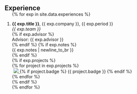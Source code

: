 <h2 id="experiences" style="margin: 2px 0px -15px;">Experience</h2>

<div class="experiences">
<ol class="bibliography">

{% for exp in site.data.experiences %}
<li>
  <div class="pub-row clearfix">
    <div class="col-sm-9" style="position: relative;">
      <div class="title"><strong>{{ exp.title }}</strong>, {{ exp.company }}, {{ exp.period }}</div>
      <div class="author"><em>{{ exp.team }}</em></div>
      {% if exp.advisor %}
      <div class="periodical">Advisor: {{ exp.advisor }}</div>
      {% endif %}
      {% if exp.notes %}
      <div class="notes">{{ exp.notes | newline_to_br }} </div>
      {% endif %}
    </div>
  </div>
  {% if exp.projects %}
  <div class="pub-row clearfix">
    {% for project in exp.projects %}
    <div class="col-sm-3 abbr" style="position: relative;padding-right: 5px;padding-left: 5px;">
        <a href="{{ project.project_link }}" target="_blank">
        <img src="{{ project.image }}" class="teaser img-fluid z-depth-1" style="max-width: 100%; height: auto;">
        </a>
        {% if project.badge %}
        <abbr class="badge">{{ project.badge }}</abbr>
        {% endif %}
    </div>
    {% endfor %}
  </div>
  {% endif %}
</li>
{% endfor %}

<br>

</ol>
</div>
